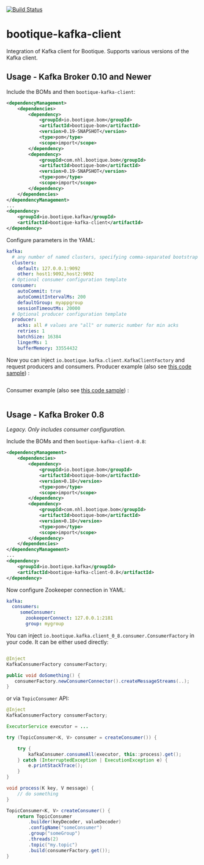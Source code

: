[![Build Status](https://travis-ci.org/bootique/bootique-kafka-client.svg)](https://travis-ci.org/bootique/bootique-kafka-client)

# bootique-kafka-client

Integration of Kafka client for Bootique. Supports various versions of the Kafka client.


## Usage - Kafka Broker 0.10 and Newer

Include the BOMs and then ```bootique-kafka-client```:
```xml
<dependencyManagement>
    <dependencies>
        <dependency>
            <groupId>io.bootique.bom</groupId>
            <artifactId>bootique-bom</artifactId>
            <version>0.19-SNAPSHOT</version>
            <type>pom</type>
            <scope>import</scope>
        </dependency>
        <dependency>
            <groupId>com.nhl.bootique.bom</groupId>
            <artifactId>bootique-bom</artifactId>
            <version>0.19-SNAPSHOT</version>
            <type>pom</type>
            <scope>import</scope>
        </dependency>
    </dependencies>
</dependencyManagement>
...
<dependency>
	<groupId>io.bootique.kafka</groupId>
	<artifactId>bootique-kafka-client</artifactId>
</dependency>
```

Configure parameters in the YAML:

```yaml
kafka:
  # any number of named clusters, specifying comma-separated bootstrap Kafka servers for each.
  clusters:
    default: 127.0.0.1:9092
    other: host1:9092,host2:9092
  # Optional consumer configuration template
  consumer:
    autoCommit: true
    autoCommitIntervalMs: 200
    defaultGroup: myappgroup
    sessionTimeoutMs: 20000
  # Optional producer configuration template
  producer:
    acks: all # values are "all" or numeric number for min acks
    retries: 1
    batchSize: 16384
    lingerMs: 1
    bufferMemory: 33554432
```

Now you can inject ```io.bootique.kafka.client.KafkaClientFactory``` and request producers and consumers. Producer 
example (also see [this code sample](https://github.com/bootique-examples/bootique-kafka-producer)) :
```java

```
Consumer example (also see [this code sample](https://github.com/bootique-examples/bootique-kafka-consumer)) :
```java

```


## Usage - Kafka Broker 0.8

_Legacy. Only includes consumer configuration._

Include the BOMs and then ```bootique-kafka-client-0.8```:
```xml
<dependencyManagement>
    <dependencies>
        <dependency>
            <groupId>io.bootique.bom</groupId>
            <artifactId>bootique-bom</artifactId>
            <version>0.18</version>
            <type>pom</type>
            <scope>import</scope>
        </dependency>
        <dependency>
            <groupId>com.nhl.bootique.bom</groupId>
            <artifactId>bootique-bom</artifactId>
            <version>0.18</version>
            <type>pom</type>
            <scope>import</scope>
        </dependency>
    </dependencies>
</dependencyManagement>
...
<dependency>
	<groupId>io.bootique.kafka</groupId>
	<artifactId>bootique-kafka-client-0.8</artifactId>
</dependency>
```
Now configure Zookeeper connection in YAML:
```yml
kafka:
  consumers:
     someConsumer:
       zookeeperConnect: 127.0.0.1:2181
       group: mygroup
```
You can inject ```io.bootique.kafka.client_0_8.consumer.ConsumerFactory``` in your code. It can be either used directly:
```java

@Inject
KafkaConsumerFactory consumerFactory;

public void doSomething() {
   consumerFactory.newConsumerConnector().createMessageStreams(..);
}
```

or via ```TopicConsumer``` API:

```java
@Inject
KafkaConsumerFactory consumerFactory;

ExecutorService executor = ...

try (TopicConsumer<K, V> consumer = createConsumer()) {

    try {
        kafkaConsumer.consumeAll(executor, this::process).get();
    } catch (InterruptedException | ExecutionException e) {
		e.printStackTrace();
    }
}

void process(K key, V message) {
    // do something
}

TopicConsumer<K, V> createConsumer() {
	return TopicConsumer
		.builder(keyDecoder, valueDecoder)
		.configName("someConsumer")
		.group("someGroup")
		.threads(2)
		.topic("my.topic")
		.build(consumerFactory.get());
}

```